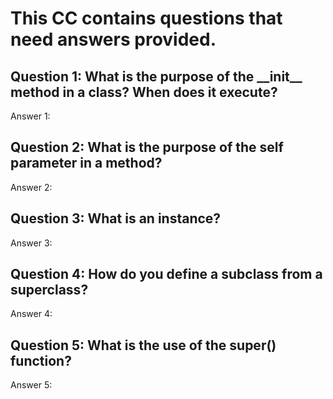 # This CC contains questions that need answers provided.

## Question 1: What is the purpose of the **\_\_init\_\_** method in a class? When does it execute?

Answer 1:

> 

## Question 2: What is the purpose of the **self** parameter in a method? 

Answer 2:

> 

## Question 3: What is an **instance**?

Answer 3:

> 

## Question 4: How do you define a **subclass** from a **superclass**?

Answer 4:

> 

## Question 5: What is the use of the **super()** function?

Answer 5:

> 